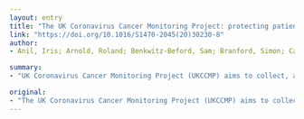 ```yaml
---
layout: entry
title: "The UK Coronavirus Cancer Monitoring Project: protecting patients with cancer in the era of COVID-19"
link: "https://doi.org/10.1016/S1470-2045(20)30230-8"
author:
- Anil, Iris; Arnold, Roland; Benkwitz-Beford, Sam; Branford, Simon; Campton, Naomi; Cazier, Jean-Baptiste; Cheng, Vinton; Curley, Helen; D'Costa, Jamie; Edmondson, Andrew; Goel, Anshita; Hartley, Simon; Hughes, Daniel J.; Kerr, Rachel; Lee, Alvin; Lee, Lennard Y. W.; Longworth, Naomi; Middleton, Christopher; Middleton, Gary; Naksukpaiboon, Piangfan; Olsson-Brown, Anna; Palles, Claire; Purshouse, Karin; Sandys, Carol; Sharma-Oates, Archana; Sivakumar, Shivan; Smith, Ashley; Starkey, Thomas; Thompson, Simon; Varnai, Csilla

summary:
- "UK Coronavirus Cancer Monitoring Project (UKCCMP) aims to collect, analyse, and disseminate in real time data from UK cancer centres about severe acute respiratory syndrome coronavirus 2 infection rates in patients with cancer. This approach will enable oncologists to gain crucial insights to inform decision making. It will help oncologist gain crucial insight to inform decisions. Oncologists will be able to gain key insights in real-time data."

original:
- "The UK Coronavirus Cancer Monitoring Project (UKCCMP) aims to collect, analyse, and disseminate in real time data from the UK cancer centres about severe acute respiratory syndrome coronavirus 2 (SARS-CoV-2) infection rates in patients with cancer, and their outcomes in terms of coronavirus disease 2019 (COVID-19). This approach will enable oncologists to gain crucial insights to inform decision making. ?? 2020 Elsevier Ltd. Published by Elsevier Inc. All rights reserved."
---
```


